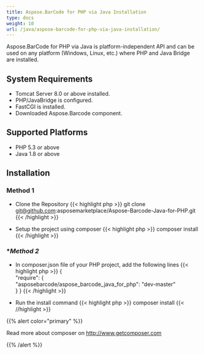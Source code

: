 ```yaml
---
title: Aspose.BarCode for PHP via Java Installation
type: docs
weight: 10
url: /java/aspose-barcode-for-php-via-java-installation/
---
```


Aspose.BarCode for PHP via Java is platform-independent API and can be used on any platform (Windows, Linux, etc.) where PHP and Java Bridge are installed.

## **System Requirements**
- Tomcat Server 8.0 or above installed.
- PHP/JavaBridge is configured.
- FastCGI is installed.
- Downloaded Aspose.Barcode component.

## **Supported Platforms**
- PHP 5.3 or above
- Java 1.8 or above

## **Installation**
### **Method 1**
- Clone the Repository
{{< highlight php >}}
git clone git@github.com:asposemarketplace/Aspose-Barcode-Java-for-PHP.git
{{< /highlight >}}

- Setup the project using composer
{{< highlight php >}}
composer install
{{< /highlight >}}

### **Method 2*
- In composer.json file of your PHP project, add the following lines
{{< highlight php >}}
{    
    "require": {        
        "asposebarcode/aspose_barcode_java_for_php": "dev-master"    
    }
}
{{< /highlight >}}

- Run the install command
{{< highlight php >}}
composer install
{{< //highlight >}}

{{% alert color="primary" %}} 

Read more about composer on http://www.getcomposer.com

{{% /alert %}} 